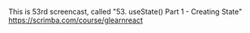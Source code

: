 This is 53rd screencast, called "53. useState() Part 1 - Creating State"<br />
https://scrimba.com/course/glearnreact